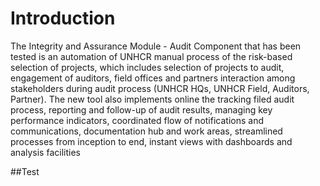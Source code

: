# Introduction

The Integrity and Assurance Module - Audit Component that has been tested is an automation of
UNHCR manual process of the risk-based selection of projects, which includes selection of
projects to audit, engagement of auditors, field offices and partners interaction among stakeholders
during audit process (UNHCR HQs, UNHCR Field, Auditors, Partner). The new tool also
implements online the tracking filed audit process, reporting and follow-up of audit results,
managing key performance indicators, coordinated flow of notifications and communications,
documentation hub and work areas, streamlined processes from inception to end, instant views with
dashboards and analysis facilities

##Test
